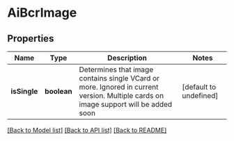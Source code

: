 
# AiBcrImage

## Properties
Name | Type | Description | Notes
------------ | ------------- | ------------- | -------------
**isSingle** | **boolean** | Determines that image contains single VCard or more. Ignored in current version. Multiple cards on image support will be added soon              | [default to undefined]



[[Back to Model list]](README.md#documentation-for-models) [[Back to API list]](README.md#documentation-for-api-endpoints) [[Back to README]](README.md)
